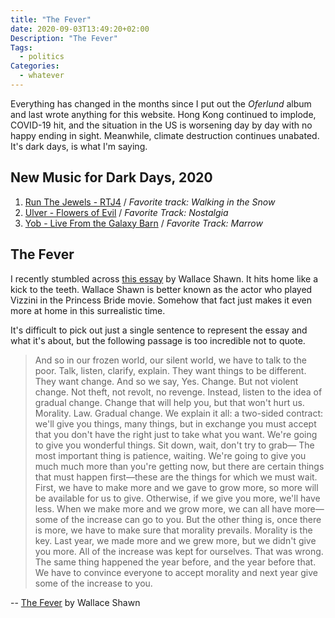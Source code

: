 ```yaml
---
title: "The Fever"
date: 2020-09-03T13:49:20+02:00
Description: "The Fever"
Tags:
  - politics
Categories:
  - whatever
---
```


Everything has changed in the months since I put out the *Oferlund* album and last wrote anything for this website. Hong Kong continued to implode, COVID-19 hit, and the situation in the US is worsening day by day with no happy ending in sight. Meanwhile, climate destruction continues unabated. It's dark days, is what I'm saying.

## New Music for Dark Days, 2020

1. [Run The Jewels - RTJ4](https://runthejewels.com/) / *Favorite track: Walking in the Snow*
2. [Ulver - Flowers of Evil](https://ulver.bandcamp.com/album/flowers-of-evil) / *Favorite Track: Nostalgia*
3. [Yob - Live From the Galaxy Barn](https://yobislove.bandcamp.com/) / *Favorite Track: Marrow*

## The Fever

I recently stumbled across [this essay](http://www.wischik.com/lu/senses/fever.html) by Wallace Shawn. It hits home like a kick to the teeth. Wallace Shawn is better known as the actor who played Vizzini in the Princess Bride movie. Somehow that fact just makes it even more at home in this surrealistic time.

It's difficult to pick out just a single sentence to represent the essay and what it's about, but the following passage is too incredible not to quote.

> And so in our frozen world, our silent world, we have to talk to the poor. Talk, listen, clarify, explain. They want things to be different. They want change. And so we say, Yes. Change. But not violent change. Not theft, not revolt, no revenge. Instead, listen to the idea of gradual change. Change that will help you, but that won't hurt us. Morality. Law. Gradual change. We explain it all: a two-sided contract: we'll give you things, many things, but in exchange you must accept that you don't have the right just to take what you want. We're going to give you wonderful things. Sit down, wait, don't try to grab— The most important thing is patience, waiting. We're going to give you much much more than you're getting now, but there are certain things that must happen first—these are the things for which we must wait. First, we have to make more and we gave to grow more, so more will be available for us to give. Otherwise, if we give you more, we'll have less. When we make more and we grow more, we can all have more—some of the increase can go to you. But the other thing is, once there is more, we have to make sure that morality prevails. Morality is the key. Last year, we made more and we grew more, but we didn't give you more. All of the increase was kept for ourselves. That was wrong. The same thing happened the year before, and the year before that. We have to convince everyone to accept morality and next year give some of the increase to you. 

-- [The Fever](http://www.wischik.com/lu/senses/fever.html) by Wallace Shawn
